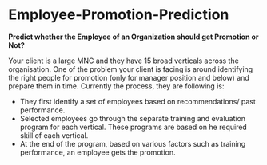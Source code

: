 # Employee-Promotion-Prediction

**Predict whether the Employee of an Organization should get Promotion or Not?**

Your client is a large MNC and they have 15 broad verticals across the organisation. One of the problem your client is facing is around identifying the right people for promotion (only for manager position and below) and prepare them in time. Currently the process, they are following is: 
- They first identify a set of employees based on recommendations/ past performance.
- Selected employees go through the separate training and evaluation program for each vertical. These programs are based on he required skill of each vertical.
- At the end of the program, based on various factors such as training performance, an employee gets the promotion.
